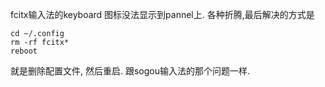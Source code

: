 fcitx输入法的keyboard 图标没法显示到pannel上. 各种折腾,最后解决的方式是
```
cd ~/.config
rm -rf fcitx*
reboot
```
就是删除配置文件, 然后重启. 跟sogou输入法的那个问题一样.
